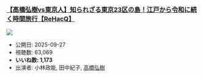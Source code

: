### [【高橋弘樹vs東京人】知られざる東京23区の島！江戸から令和に続く時間旅行【ReHacQ】](https://www.youtube.com/watch?v=gGR8nRlRXq0)
[![](https://img.youtube.com/vi/gGR8nRlRXq0/sddefault.jpg)](https://www.youtube.com/watch?v=gGR8nRlRXq0)
-   公開日: 2025-09-27
-   視聴数: 63,069
-   **いいね数: 1,173**
-   出演者: 小林政能, 田中紀子, [高橋弘樹](/rehacq_fan/people/高橋弘樹 "wikilink")
